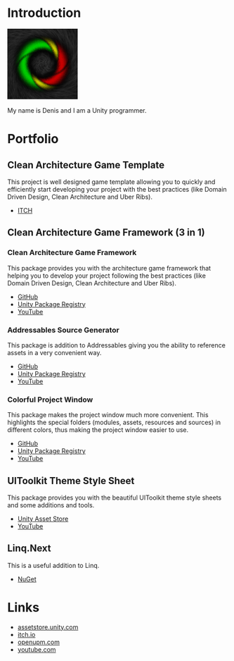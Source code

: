 # Introduction
![Logo](https://raw.githubusercontent.com/Denis535/denis535.github.io/main/Icon%20160x160.png)

My name is Denis and I am a Unity programmer.

# Portfolio
## Clean Architecture Game Template
This project is well designed game template allowing you to quickly and efficiently start developing your project with the best practices (like Domain Driven Design, Clean Architecture and Uber Ribs).
- [ITCH](https://denis535.itch.io/clean-architecture-game-template)

## Clean Architecture Game Framework (3 in 1)
### Clean Architecture Game Framework
This package provides you with the architecture game framework that helping you to develop your project following the best practices (like Domain Driven Design, Clean Architecture and Uber Ribs).
- [GitHub](https://github.com/Denis535/CleanArchitectureGameFramework/)
- [Unity Package Registry](https://openupm.com/packages/com.denis535.clean-architecture-game-framework/)
- [YouTube](https://youtu.be/JQobAqfakJQ)
### Addressables Source Generator
This package is addition to Addressables giving you the ability to reference assets in a very convenient way.
- [GitHub](https://github.com/Denis535/CleanArchitectureGameFramework/)
- [Unity Package Registry](https://openupm.com/packages/com.denis535.addressables-source-generator/)
- [YouTube](https://youtu.be/JQobAqfakJQ)
### Colorful Project Window
This package makes the project window much more convenient. This highlights the special folders (modules, assets, resources and sources) in different colors, thus making the project window easier to use.
- [GitHub](https://github.com/Denis535/CleanArchitectureGameFramework/)
- [Unity Package Registry](https://openupm.com/packages/com.denis535.colorful-project-window/)
- [YouTube](https://youtu.be/JQobAqfakJQ)

## UIToolkit Theme Style Sheet
This package provides you with the beautiful UIToolkit theme style sheets and some additions and tools.
- [Unity Asset Store](https://assetstore.unity.com/packages/tools/gui/uitoolkit-theme-style-sheet-273463)
- [YouTube](https://youtu.be/ggnuNOZXIlg?feature=shared)

## Linq.Next
This is a useful addition to Linq.
- [NuGet](https://www.nuget.org/packages/linq.next)

# Links
- [assetstore.unity.com](https://assetstore.unity.com/publishers/90787)
- [itch.io](https://denis535.itch.io/)
- [openupm.com](https://openupm.com/packages/?sort=downloads&q=denis535)
- [youtube.com](https://www.youtube.com/channel/UCLFdZl0pFkCkHpDWmodBUFg)
